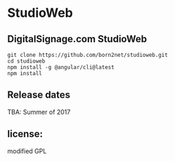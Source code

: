 StudioWeb
=====================

DigitalSignage.com StudioWeb    
----------------

```
git clone https://github.com/born2net/studioweb.git
cd studioweb
npm install -g @angular/cli@latest
npm install
```


Release dates
----------------
TBA: Summer of 2017

license:
--------
modified GPL

